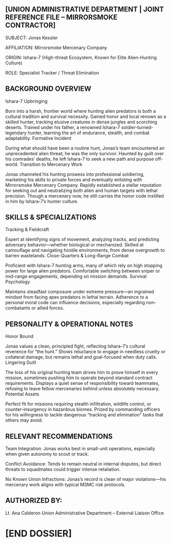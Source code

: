 ## [UNION ADMINISTRATIVE DEPARTMENT | JOINT REFERENCE FILE – MIRRORSMOKE CONTRACTOR]

SUBJECT: Jonas Kessler

AFFILIATION: Mirrorsmoke Mercenary Company

ORIGIN: Ishara-7 (High-threat Ecosystem, Known for Elite Alien-Hunting Culture)

ROLE: Specialist Tracker / Threat Elimination

## BACKGROUND OVERVIEW

Ishara-7 Upbringing

Born into a harsh, frontier world where hunting alien predators is both a cultural tradition and survival necessity.
Gained honor and local renown as a skilled hunter, tracking elusive creatures in dense jungles and scorching deserts.
Trained under his father, a renowned Ishara-7 soldier-turned-legendary hunter, learning the art of endurance, stealth, and combat adaptability.
Formative Incident

During what should have been a routine hunt, Jonas’s team encountered an unprecedented alien threat; he was the only survivor.
Haunted by guilt over his comrades’ deaths, he left Ishara-7 to seek a new path and purpose off-world.
Transition to Mercenary Work

Jonas channeled his hunting prowess into professional soldiering, marketing his skills to private forces and eventually enlisting with Mirrorsmoke Mercenary Company.
Rapidly established a stellar reputation for seeking out and neutralizing both alien and human targets with lethal precision.
Though a mercenary now, he still carries the honor code instilled in him by Ishara-7’s hunter culture.

## SKILLS & SPECIALIZATIONS

Tracking & Fieldcraft

Expert at identifying signs of movement, analyzing tracks, and predicting adversary behavior—whether biological or mechanized.
Skilled at camouflage and navigating hostile environments, from dense overgrowth to barren wastelands.
Close-Quarters & Long-Range Combat

Proficient with Ishara-7 hunting arms, many of which rely on high stopping power for large alien predators.
Comfortable switching between sniper or mid-range engagements, depending on mission demands.
Survival Psychology

Maintains steadfast composure under extreme pressure—an ingrained mindset from facing apex predators in lethal terrain.
Adherence to a personal moral code can influence decisions, especially regarding non-combatants or allied forces.

## PERSONALITY & OPERATIONAL NOTES

Honor Bound

Jonas values a clean, principled fight, reflecting Ishara-7’s cultural reverence for “the hunt.”
Shows reluctance to engage in needless cruelty or collateral damage, but remains lethal and goal-focused when duty calls.
Lingering Guilt

The loss of his original hunting team drives him to prove himself in every mission, sometimes pushing him to operate beyond standard contract requirements.
Displays a quiet sense of responsibility toward teammates, refusing to leave fellow mercenaries behind unless absolutely necessary.
Potential Assets

Perfect fit for missions requiring stealth infiltration, wildlife control, or counter-insurgency in hazardous biomes.
Prized by commanding officers for his willingness to tackle dangerous “tracking and elimination” tasks that others may avoid.

## RELEVANT RECOMMENDATIONS

Team Integration: Jonas works best in small-unit operations, especially when given autonomy to scout or track.

Conflict Avoidance: Tends to remain neutral in internal disputes, but direct threats to squadmates could trigger intense retaliation.

No Known Union Infractions: Jonas’s record is clean of major violations—his mercenary work aligns with typical MSMC risk protocols.

## AUTHORIZED BY:
Lt. Ana Calderon
Union Administrative Department – External Liaison Office

# [END DOSSIER] 
